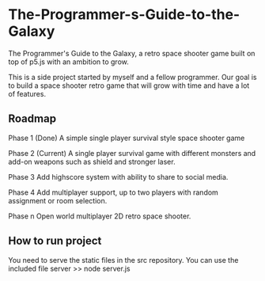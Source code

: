 # The-Programmer-s-Guide-to-the-Galaxy
The Programmer's Guide to the Galaxy, a retro space shooter game built on top of p5.js with an ambition to grow.

This is a side project started by myself and a fellow programmer. 
Our goal is to build a space shooter retro game that will grow with time and have a lot of features.

Roadmap
----------------------------------------------------------

Phase 1 (Done)
A simple single player survival style space shooter game

Phase 2 (Current)
A single player survival game with different monsters and add-on weapons such as shield and stronger laser.

Phase 3
Add highscore system with ability to share to social media.

Phase 4
Add multiplayer support, up to two players with random assignment or room selection.

Phase n
Open world multiplayer 2D retro space shooter.

How to run project
----------------------------------------------------------
You need to serve the static files in the src repository.
You can use the included file server >> node server.js
